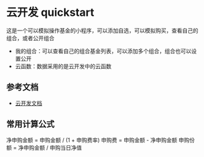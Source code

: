# 云开发 quickstart

这是一个可以模拟操作基金的小程序，可以添加自选，可以模拟购买，查看自己的组合，或者公开组合

- 我的组合：可以查看自己的组合基金列表，可以添加多个组合，组合也可以设置公开
- 云函数：数据采用的是云开发中的云函数

## 参考文档

- [云开发文档](https://developers.weixin.qq.com/miniprogram/dev/wxcloud/basis/getting-started.html)

## 常用计算公式
净申购金额 = 申购金额 / (1 + 申购费率)
申购费 = 申购金额 - 净申购金额
申购份额 = 净申购金额 / 申购当日净值